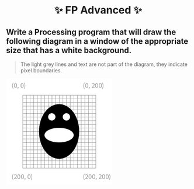 <h1 align="center"> ✨ FP Advanced ✨ </h1>

## Write a Processing program that will draw the following diagram in a window of the appropriate size that has a white background.  
> The light grey lines and text are not part of the diagram, they indicate pixel boundaries.

<img src="./assets/FP Basic/emojiSketch.png" alt="emojiSketch.png" />
